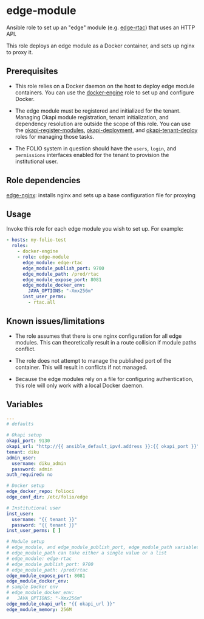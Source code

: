 # edge-module

Ansible role to set up an "edge" module (e.g. [edge-rtac](https://github.com/folio-org/edge-rtac)) that uses an HTTP API.

This role deploys an edge module as a Docker container, and sets up nginx to proxy it.

## Prerequisites

* This role relies on a Docker daemon on the host to deploy edge module containers. You can use the [docker-engine](../roles/docker-engine) role to set up and configure Docker.

* The edge module must be registered and initialized for the tenant. Managing Okapi module registration, tenant initialization, and dependency resolution are outside the scope of this role. You can use the [okapi-register-modules](../roles/okapi-register-modules/README.md), [okapi-deployment](../roles/okapi-deployment/README.md), and [okapi-tenant-deploy](../roles/okapi-tenant-deploy/README.md) roles for managing those tasks.

* The FOLIO system in question should have the `users`, `login`, and `permissions` interfaces enabled for the tenant to provision the institutional user.

## Role dependencies

[edge-nginx](../roles/edge-nginx/README.md): installs nginx and sets up a base configuration file for proxying

## Usage

Invoke this role for each edge module you wish to set up. For example:

```yaml
- hosts: my-folio-test
  roles:
    - docker-engine
    - role: edge-module
      edge_module: edge-rtac
      edge_module_publish_port: 9700
      edge_module_path: /prod/rtac
      edge_module_expose_port: 8081
      edge_module_docker_env:
        JAVA_OPTIONS: "-Xmx256m"
      inst_user_perms:
        - rtac.all
```

## Known issues/limitations

* The role assumes that there is one nginx configuration for all edge modules. This can theoretically result in a route collision if module paths conflict.

* The role does not attempt to manage the published port of the container. This will result in conflicts if not managed.

* Because the edge modules rely on a file for configuring authentication, this role will only work with a local Docker daemon.

## Variables
```yaml
---
# defaults

# Okapi setup
okapi_port: 9130
okapi_url: "http://{{ ansible_default_ipv4.address }}:{{ okapi_port }}"
tenant: diku
admin_user:
  username: diku_admin
  password: admin
auth_required: no

# Docker setup
edge_docker_repo: folioci
edge_conf_dir: /etc/folio/edge

# Institutional user
inst_user:
  username: "{{ tenant }}"
  password: "{{ tenant }}"
inst_user_perms: [ ]

# Module setup
# edge_module, and edge_module_publish_port, edge_module_path variables must be defined or the role will fail
# edge_module_path can take either a single value or a list
# edge_module: edge-rtac
# edge_module_publish_port: 9700
# edge_module_path: /prod/rtac
edge_module_expose_port: 8081
edge_module_docker_env:
# sample Docker env
# edge_module_docker_env:
#   JAVA_OPTIONS: "-Xmx256m"
edge_module_okapi_url: "{{ okapi_url }}"
edge_module_memory: 256M
```
